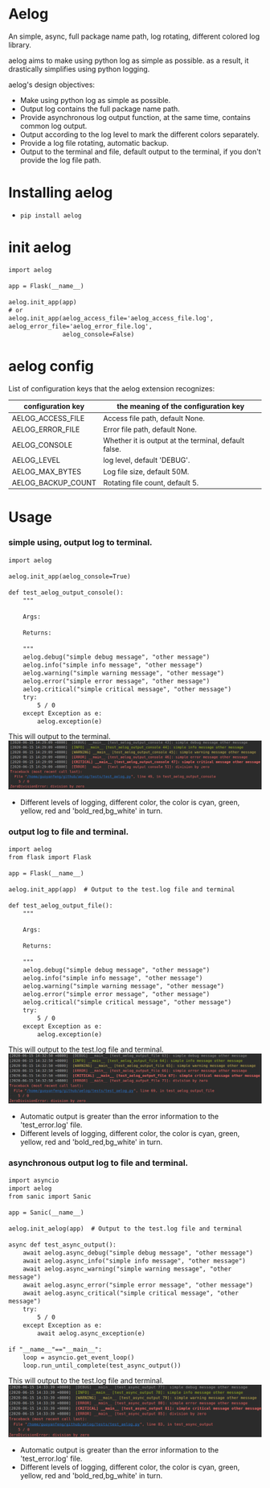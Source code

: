 # Aelog
An simple, async, full package name path, log rotating, different colored log library.

aelog aims to make using python log as simple as possible. as a result, it drastically 
simplifies using python logging.

aelog's design objectives:

- Make using python log as simple as possible.
- Output log contains the full package name path.
- Provide asynchronous log output function, at the same time, contains common log output.
- Output according to the log level to mark the different colors separately.
- Provide a log file rotating, automatic backup.
- Output to the terminal and file, default output to the terminal, if you don't provide the log file path.

# Installing aelog
- ```pip install aelog```

# init aelog 
```
import aelog 

app = Flask(__name__)

aelog.init_app(app)
# or 
aelog.init_app(aelog_access_file='aelog_access_file.log', aelog_error_file='aelog_error_file.log', 
               aelog_console=False)
```
# aelog config
List of configuration keys that the aelog extension recognizes:


| configuration key | the meaning of the configuration key |
| ------ | ------ |
| AELOG_ACCESS_FILE | Access file path, default None. |
| AELOG_ERROR_FILE | Error file path, default None. |
| AELOG_CONSOLE | Whether it is output at the terminal, default false. |
| AELOG_LEVEL | log level, default 'DEBUG'. |
| AELOG_MAX_BYTES | Log file size, default 50M. |
| AELOG_BACKUP_COUNT | Rotating file count, default 5.|

# Usage
### simple using, output log to terminal.
```
import aelog

aelog.init_app(aelog_console=True)

def test_aelog_output_console():
    """

    Args:

    Returns:

    """
    aelog.debug("simple debug message", "other message")
    aelog.info("simple info message", "other message")
    aelog.warning("simple warning message", "other message")
    aelog.error("simple error message", "other message")
    aelog.critical("simple critical message", "other message")
    try:
        5 / 0
    except Exception as e:
        aelog.exception(e)
```
This will output to the terminal.  
![console](https://raw.githubusercontent.com/tinybees/aelog/master/docs/output_console.png)
- Different levels of logging, different color, the color is cyan, green, yellow, red and 'bold_red,bg_white' in turn.

### output log to file and terminal.
```
import aelog
from flask import Flask

app = Flask(__name__)

aelog.init_app(app)  # Output to the test.log file and terminal 

def test_aelog_output_file():
    """

    Args:

    Returns:

    """
    aelog.debug("simple debug message", "other message")
    aelog.info("simple info message", "other message")
    aelog.warning("simple warning message", "other message")
    aelog.error("simple error message", "other message")
    aelog.critical("simple critical message", "other message")
    try:
        5 / 0
    except Exception as e:
        aelog.exception(e)
```
This will output to the test.log file and terminal.
![console](https://raw.githubusercontent.com/tinybees/aelog/master/docs/output_file.png)
- Automatic output is greater than the error information to the 'test_error.log' file.
- Different levels of logging, different color, the color is cyan, green, yellow, red and 'bold_red,bg_white' in turn.

### asynchronous output log to file and terminal.
```
import asyncio
import aelog
from sanic import Sanic

app = Sanic(__name__)

aelog.init_aelog(app)  # Output to the test.log file and terminal 

async def test_async_output():
    await aelog.async_debug("simple debug message", "other message")
    await aelog.async_info("simple info message", "other message")
    await aelog.async_warning("simple warning message", "other message")
    await aelog.async_error("simple error message", "other message")
    await aelog.async_critical("simple critical message", "other message")
    try:
        5 / 0
    except Exception as e:
        await aelog.async_exception(e)

if "__name__"=="__main__":
    loop = asyncio.get_event_loop()
    loop.run_until_complete(test_async_output())
```
This will output to the test.log file and terminal.
![console](https://raw.githubusercontent.com/tinybees/aelog/master/docs/async_output.png)
- Automatic output is greater than the error information to the 'test_error.log' file.  
- Different levels of logging, different color, the color is cyan, green, yellow, red and 'bold_red,bg_white' in turn.

